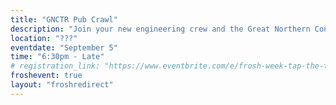 ```yaml
---
title: "GNCTR Pub Crawl"
description: "Join your new engineering crew and the Great Northern Concrete Toboggan Race (GNCTR) team for an exciting pub crawl! Enjoy a night of fun, drinks, and making lasting memories."
location: "???"
eventdate: "September 5"
time: "6:30pm - Late"
# registration_link: "https://www.eventbrite.com/e/frosh-week-tap-the-town-tickets-700568919497"
froshevent: true
layout: "froshredirect"
---
```

